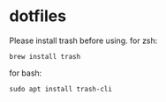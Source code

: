# dotfiles

Please install trash before using.
for zsh:  
```shell
brew install trash
```

for bash:  
```shell
sudo apt install trash-cli
```

